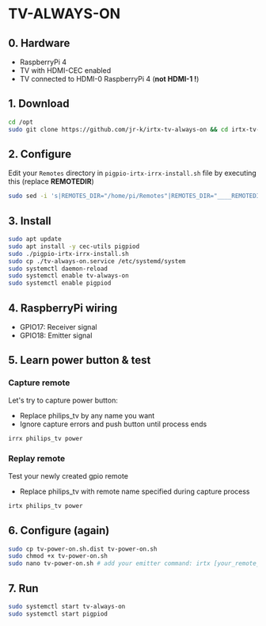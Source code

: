 TV-ALWAYS-ON
=

## 0. Hardware
- RaspberryPi 4
- TV with HDMI-CEC enabled
- TV connected to HDMI-0 RaspberryPi 4 (**not HDMI-1 !**)

## 1. Download
```bash
cd /opt
sudo git clone https://github.com/jr-k/irtx-tv-always-on && cd irtx-tv-always-on
```

## 2. Configure
Edit your `Remotes` directory in `pigpio-irtx-irrx-install.sh` file by executing this (replace ____REMOTEDIR____)
```bash
sudo sed -i 's|REMOTES_DIR="/home/pi/Remotes"|REMOTES_DIR="____REMOTEDIR____"|g' pigpio-irtx-irrx-install.sh
```

## 3. Install
```bash
sudo apt update
sudo apt install -y cec-utils pigpiod
sudo ./pigpio-irtx-irrx-install.sh
sudo cp ./tv-always-on.service /etc/systemd/system
sudo systemctl daemon-reload
sudo systemctl enable tv-always-on
sudo systemctl enable pigpiod
```

## 4. RaspberryPi wiring

- GPIO17: Receiver signal
- GPIO18: Emitter signal

## 5. Learn power button & test

### Capture remote
Let's try to capture power button:
- Replace philips_tv by any name you want
- Ignore capture errors and push button until process ends
```bash
irrx philips_tv power
```

### Replay remote
Test your newly created gpio remote
- Replace philips_tv with remote name specified during capture process
```bash
irtx philips_tv power
```


## 6. Configure (again)
```bash
sudo cp tv-power-on.sh.dist tv-power-on.sh
sudo chmod +x tv-power-on.sh
sudo nano tv-power-on.sh # add your emitter command: irtx [your_remote_name] power
```


## 7. Run
```bash
sudo systemctl start tv-always-on
sudo systemctl start pigpiod
```


